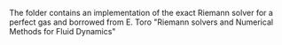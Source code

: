 The folder contains an implementation of the exact Riemann solver
for a perfect gas and borrowed from E. Toro "Riemann solvers
and Numerical Methods for Fluid Dynamics"


